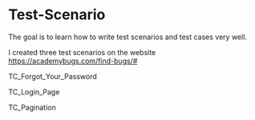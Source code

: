 # Test-Scenario

The goal is to learn how to write test scenarios and test cases very well.


I created three test scenarios on the website https://academybugs.com/find-bugs/#


TC_Forgot_Your_Password

TC_Login_Page

TC_Pagination
